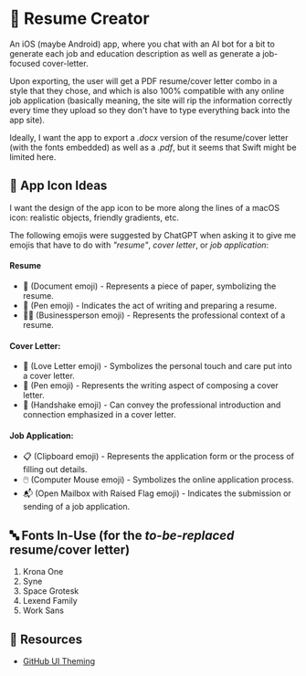 # 📄 Resume Creator
An iOS (maybe Android) app, where you chat with an AI bot for a bit to generate each job and education description as well as generate a job-focused cover-letter.

Upon exporting, the user will get a PDF resume/cover letter combo in a style that they chose, and which is also 100% compatible with any online job application (basically meaning, the site will rip the information correctly every time they upload so they don't have to type everything back into the app site).

Ideally, I want the app to export a *.docx* version of the resume/cover letter (with the fonts embedded) as well as a *.pdf*, but it seems that Swift might be limited here.

## 🎨 App Icon Ideas
I want the design of the app icon to be more along the lines of a macOS icon: realistic objects, friendly gradients, etc.

The following emojis were suggested by ChatGPT when asking it to give me emojis that have to do with *"resume"*, *cover letter*, or *job application*:

#### Resume
- 📄 (Document emoji) - Represents a piece of paper, symbolizing the resume.
- 📝 (Pen emoji) - Indicates the act of writing and preparing a resume.
- 🧑‍💼 (Businessperson emoji) - Represents the professional context of a resume.

#### Cover Letter:
- 💌 (Love Letter emoji) - Symbolizes the personal touch and care put into a cover letter.
- 📝 (Pen emoji) - Represents the writing aspect of composing a cover letter.
- 🤝 (Handshake emoji) - Can convey the professional introduction and connection emphasized in a cover letter.

#### Job Application:
- 📋 (Clipboard emoji) - Represents the application form or the process of filling out details.
- 🖱️ (Computer Mouse emoji) - Symbolizes the online application process.
- 📬 (Open Mailbox with Raised Flag emoji) - Indicates the submission or sending of a job application.

## 🔤 Fonts In-Use (for the *to-be-replaced* resume/cover letter)
1. Krona One
2. Syne
3. Space Grotesk
4. Lexend Family
5. Work Sans

## 🏫 Resources
- [GitHub UI Theming](https://ui.shadcn.com/examples/cards)